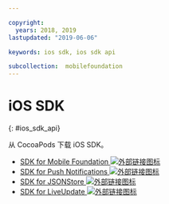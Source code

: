 ```yaml
---

copyright:
  years: 2018, 2019
lastupdated: "2019-06-06"

keywords: ios sdk, ios sdk api

subcollection:  mobilefoundation
---
```


#	iOS SDK
{: #ios_sdk_api}

从 CocoaPods 下载 iOS SDK。

* [SDK for Mobile Foundation ![外部链接图标](../../icons/launch-glyph.svg "外部链接图标")](https://cocoapods.org/pods/IBMMobileFirstPlatformFoundation)
* [SDK for Push Notifications ![外部链接图标](../../icons/launch-glyph.svg "外部链接图标")](https://cocoapods.org/pods/IBMMobileFirstPlatformFoundationPush)
* [SDK for JSONStore ![外部链接图标](../../icons/launch-glyph.svg "外部链接图标")](https://cocoapods.org/pods/IBMMobileFirstPlatformFoundationJSONStore)
* [SDK for LiveUpdate ![外部链接图标](../../icons/launch-glyph.svg "外部链接图标")](https://cocoapods.org/pods/IBMMobileFirstPlatformFoundationLiveUpdate)
